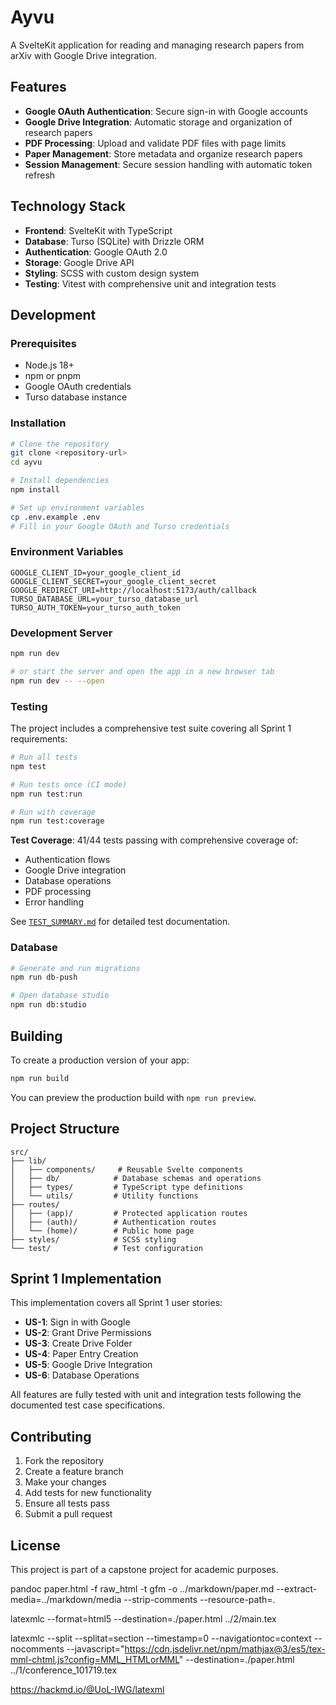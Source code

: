 # Ayvu

A SvelteKit application for reading and managing research papers from arXiv with Google Drive integration.

## Features

- **Google OAuth Authentication**: Secure sign-in with Google accounts
- **Google Drive Integration**: Automatic storage and organization of research papers
- **PDF Processing**: Upload and validate PDF files with page limits
- **Paper Management**: Store metadata and organize research papers
- **Session Management**: Secure session handling with automatic token refresh

## Technology Stack

- **Frontend**: SvelteKit with TypeScript
- **Database**: Turso (SQLite) with Drizzle ORM
- **Authentication**: Google OAuth 2.0
- **Storage**: Google Drive API
- **Styling**: SCSS with custom design system
- **Testing**: Vitest with comprehensive unit and integration tests

## Development

### Prerequisites

- Node.js 18+
- npm or pnpm
- Google OAuth credentials
- Turso database instance

### Installation

```bash
# Clone the repository
git clone <repository-url>
cd ayvu

# Install dependencies
npm install

# Set up environment variables
cp .env.example .env
# Fill in your Google OAuth and Turso credentials
```

### Environment Variables

```env
GOOGLE_CLIENT_ID=your_google_client_id
GOOGLE_CLIENT_SECRET=your_google_client_secret
GOOGLE_REDIRECT_URI=http://localhost:5173/auth/callback
TURSO_DATABASE_URL=your_turso_database_url
TURSO_AUTH_TOKEN=your_turso_auth_token
```

### Development Server

```bash
npm run dev

# or start the server and open the app in a new browser tab
npm run dev -- --open
```

### Testing

The project includes a comprehensive test suite covering all Sprint 1 requirements:

```bash
# Run all tests
npm test

# Run tests once (CI mode)
npm run test:run

# Run with coverage
npm run test:coverage
```

**Test Coverage**: 41/44 tests passing with comprehensive coverage of:

- Authentication flows
- Google Drive integration
- Database operations
- PDF processing
- Error handling

See [`TEST_SUMMARY.md`](./TEST_SUMMARY.md) for detailed test documentation.

### Database

```bash
# Generate and run migrations
npm run db-push

# Open database studio
npm run db:studio
```

## Building

To create a production version of your app:

```bash
npm run build
```

You can preview the production build with `npm run preview`.

## Project Structure

```
src/
├── lib/
│   ├── components/     # Reusable Svelte components
│   ├── db/            # Database schemas and operations
│   ├── types/         # TypeScript type definitions
│   └── utils/         # Utility functions
├── routes/
│   ├── (app)/         # Protected application routes
│   ├── (auth)/        # Authentication routes
│   └── (home)/        # Public home page
├── styles/            # SCSS styling
└── test/              # Test configuration
```

## Sprint 1 Implementation

This implementation covers all Sprint 1 user stories:

- **US-1**: Sign in with Google
- **US-2**: Grant Drive Permissions
- **US-3**: Create Drive Folder
- **US-4**: Paper Entry Creation
- **US-5**: Google Drive Integration
- **US-6**: Database Operations

All features are fully tested with unit and integration tests following the documented test case specifications.

## Contributing

1. Fork the repository
2. Create a feature branch
3. Make your changes
4. Add tests for new functionality
5. Ensure all tests pass
6. Submit a pull request

## License

This project is part of a capstone project for academic purposes.

pandoc paper.html -f raw_html -t gfm -o ../markdown/paper.md --extract-media=../markdown/media --strip-comments --resource-path=.

latexmlc --format=html5 --destination=./paper.html ../2/main.tex

latexmlc --split --splitat=section --timestamp=0 --navigationtoc=context --nocomments --javascript="https://cdn.jsdelivr.net/npm/mathjax@3/es5/tex-mml-chtml.js?config=MML_HTMLorMML" --destination=./paper.html ../1/conference_101719.tex

https://hackmd.io/@UoL-IWG/latexml

